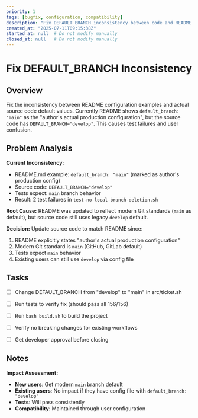 ```yaml
---
priority: 1
tags: [bugfix, configuration, compatibility]
description: "Fix DEFAULT_BRANCH inconsistency between code and README examples"
created_at: "2025-07-11T09:15:38Z"
started_at: null  # Do not modify manually
closed_at: null   # Do not modify manually
---
```


# Fix DEFAULT_BRANCH Inconsistency

## Overview

Fix the inconsistency between README configuration examples and actual source code default values. Currently README shows `default_branch: "main"` as the "author's actual production configuration", but the source code has `DEFAULT_BRANCH="develop"`. This causes test failures and user confusion.

## Problem Analysis

**Current Inconsistency:**
- README.md example: `default_branch: "main"` (marked as author's production config)
- Source code: `DEFAULT_BRANCH="develop"` 
- Tests expect: `main` branch behavior
- Result: 2 test failures in `test-no-local-branch-deletion.sh`

**Root Cause:**
README was updated to reflect modern Git standards (`main` as default), but source code still uses legacy `develop` default.

**Decision:** 
Update source code to match README since:
1. README explicitly states "author's actual production configuration"
2. Modern Git standard is `main` (GitHub, GitLab default)
3. Tests expect `main` behavior
4. Existing users can still use `develop` via config file

## Tasks

- [ ] Change DEFAULT_BRANCH from "develop" to "main" in src/ticket.sh
- [ ] Run tests to verify fix (should pass all 156/156)
- [ ] Run `bash build.sh` to build the project
- [ ] Verify no breaking changes for existing workflows
- [ ] Get developer approval before closing


## Notes

**Impact Assessment:**
- **New users**: Get modern `main` branch default
- **Existing users**: No impact if they have config file with `default_branch: "develop"`
- **Tests**: Will pass consistently 
- **Compatibility**: Maintained through user configuration
